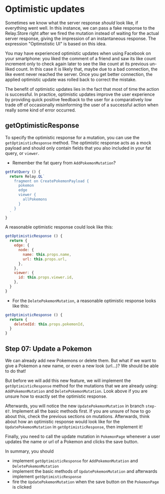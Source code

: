 # Optimistic updates

Sometimes we know what the server response *should* look like, if everything went well. In this instance, we can pass a fake response to the Relay.Store right after we fired the mutation instead of waiting for the actual server response, giving the impression of an instantaneous response. The expression "Optimstistic UI" is based on this idea.

You may have experienced optimistic updates when using Facebook on your smartphone: you liked the comment of a friend and saw its like count increment only to check again later to see the like count at its previous un-liked count. In this case it is likely that, maybe due to a bad connection, the like event never reached the server. Once you get better connection, the applied optimistic update was rolled back to correct the mistake.

The benefit of optimistic updates lies in the fact that most of time the action is successful. In practice, optimistic updates improve the user experience by providing quick positive feedback to the user for a comparatively low trade off of occasionally misinforming the user of a successful action when really some kind of error occurred.

## getOptimisticResponse

To specify the optimistic response for a mutation, you can use the `getOptimisticResponse` method.
The optimistic response acts as a mock payload and should only contain fields that you also included in your fat query, or `viewer`.

* Remember the fat query from `AddPokemonMutation`?

```javascript
getFatQuery () {
  return Relay.QL`
    fragment on CreatePokemonPayload {
      pokemon
      edge
      viewer {
        allPokemons
      }
    }
  `
}
```

A reasonable optimistic response could look like this:
```javascript
getOptimisticResponse () {
  return {
    edge: {
      node: {
        name: this.props.name,
        url: this.props.url,
      },
    },
    viewer: {
      id: this.props.viewer.id,
    },
  }
}
```

* For the `DeletePokemonMutation`, a reasonable optimistic response looks like this:

```javascript
getOptimisticResponse () {
  return {
    deletedId: this.props.pokemonId,
  }
}
```

## Step 07: Update a Pokemon

We can already add new Pokemons or delete them. But what if we want to give a Pokemon a new name, or even a new look (url...)?
We should be able to do that!

But before we will add this new feature, we will implement the `getOptimisticResponse` method for the mutations that we are already using:
`AddPokemonMutation` and `DeletePokemonMutation`. Look above if you are unsure how to exactly set the optimistic response.

Afterwards, you will notice the new `UpdatePokemonMutation` in branch `step-07`. Implement all the basic methods first. If you are unsure of how to go about this,
 check the previous sections on mutations. Afterwards, think about how an optimistic response would look like for the `UpdatePokemonMutation` in `getOptimisticResponse`, then implement it!

Finally, you need to call the update mutation in `PokemonPage` whenever a user updates the name or url of a Pokemon and clicks the save button.

In summary, you should
* implement `getOptimisticResponse` for `AddPokemonMutation` and `DeletePokemonMutation`
* implement the basic methods of `UpdatePokemonMutation` and afterwards implement `getOptimisticResponse`
* fire the `UpdatePokemonMutation` when the save button on the `PokemonPage` is clicked
